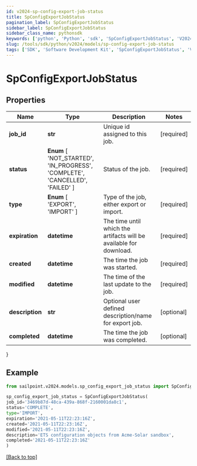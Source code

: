 ```yaml
---
id: v2024-sp-config-export-job-status
title: SpConfigExportJobStatus
pagination_label: SpConfigExportJobStatus
sidebar_label: SpConfigExportJobStatus
sidebar_class_name: pythonsdk
keywords: ['python', 'Python', 'sdk', 'SpConfigExportJobStatus', 'V2024SpConfigExportJobStatus'] 
slug: /tools/sdk/python/v2024/models/sp-config-export-job-status
tags: ['SDK', 'Software Development Kit', 'SpConfigExportJobStatus', 'V2024SpConfigExportJobStatus']
---
```


# SpConfigExportJobStatus


## Properties

Name | Type | Description | Notes
------------ | ------------- | ------------- | -------------
**job_id** | **str** | Unique id assigned to this job. | [required]
**status** |  **Enum** [  'NOT_STARTED',    'IN_PROGRESS',    'COMPLETE',    'CANCELLED',    'FAILED' ] | Status of the job. | [required]
**type** |  **Enum** [  'EXPORT',    'IMPORT' ] | Type of the job, either export or import. | [required]
**expiration** | **datetime** | The time until which the artifacts will be available for download. | [required]
**created** | **datetime** | The time the job was started. | [required]
**modified** | **datetime** | The time of the last update to the job. | [required]
**description** | **str** | Optional user defined description/name for export job. | [optional] 
**completed** | **datetime** | The time the job was completed. | [optional] 
}

## Example

```python
from sailpoint.v2024.models.sp_config_export_job_status import SpConfigExportJobStatus

sp_config_export_job_status = SpConfigExportJobStatus(
job_id='3469b87d-48ca-439a-868f-2160001da8c1',
status='COMPLETE',
type='IMPORT',
expiration='2021-05-11T22:23:16Z',
created='2021-05-11T22:23:16Z',
modified='2021-05-11T22:23:16Z',
description='ETS configuration objects from Acme-Solar sandbox',
completed='2021-05-11T22:23:16Z'
)

```
[[Back to top]](#) 

